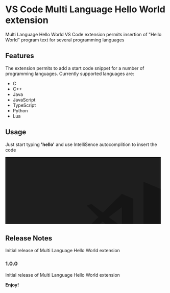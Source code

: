# VS Code Multi Language Hello World extension

Multi Language Hello World VS Code extension permits insertion of "Hello World" program text for several programming languages

## Features

The extension permits to add a start code snippet for a number of programming languages.
Currently supported languages are:
- C
- C++
- Java
- JavaScript
- TypeScript
- Python
- Lua

## Usage
Just start typing **'hello'** and use IntelliSence autocomplition to insert the code

![alt text](example.gif) 

## Release Notes

Initial release of Multi Language Hello World extension

### 1.0.0

Initial release of Multi Language Hello World extension

**Enjoy!**
